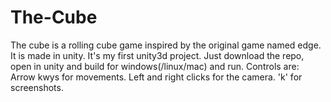 # The-Cube
The cube is a rolling cube game inspired by the original game named edge. It is made in unity. It's my first unity3d project.
Just download the repo, open in unity and build for windows(/linux/mac) and run.
Controls are:
Arrow kwys for movements.
Left and right clicks for the camera.
'k' for screenshots.
